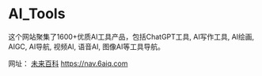 # AI_Tools
这个网站聚集了1600+优质AI工具产品，包括ChatGPT工具, AI写作工具, AI绘画, AIGC, AI导航, 视频AI, 语音AI, 图像AI等工具导航。

网址： [未来百科](https://nav.6aiq.com) https://nav.6aiq.com
